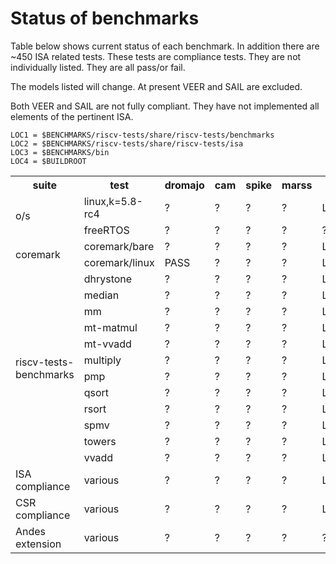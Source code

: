 # Status of benchmarks

Table below shows current status of each benchmark.  In addition there
are ~450 ISA related tests. These tests are compliance tests. They are
not individually listed. They are all pass/or fail.

The models listed will change. At present VEER and SAIL are excluded.

Both VEER and SAIL are not fully compliant. They have not implemented
all elements of the pertinent ISA.

```
LOC1 = $BENCHMARKS/riscv-tests/share/riscv-tests/benchmarks
LOC2 = $BENCHMARKS/riscv-tests/share/riscv-tests/isa
LOC3 = $BENCHMARKS/bin
LOC4 = $BUILDROOT
```

<table>
<tr>
  <th>suite
  <th>test
  <th>dromajo
  <th>cam
  <th>spike
  <th>marss
  <th>loc
  <th>cmnts</tr>
<tr>
  <td rowspan=2 class="suite"  >o/s
  <td class="test"   >linux,k=5.8-rc4
  <td class="st_drom">?
  <td class="st_cam" >?
  <td class="st_spik">?
  <td class="st_mars">?
  <td class="loc"    >LOC4
  <td class="anno"   >
<tr>
  <td class="test"   >freeRTOS
  <td class="st_drom">?
  <td class="st_cam" >?
  <td class="st_spik">?
  <td class="st_mars">?
  <td class="loc"    >?
  <td class="anno"   >
<tr>
  <td rowspan=2 class="suite"  >coremark
  <td class="test"   >coremark/bare
  <td class="st_drom">?
  <td class="st_cam" >?
  <td class="st_spik">?
  <td class="st_mars">?
  <td class="loc"    >LOC3
  <td class="anno"   >
<tr>
  <td class="test"   >coremark/linux 
  <td class="st_drom">PASS   
  <td class="st_cam" >?
  <td class="st_spik">?
  <td class="st_mars">?
  <td class="loc"    >LOC3
  <td class="anno"   >
<tr>
  <td rowspan=12 class="suite"  >riscv-tests-benchmarks
  <td class="test"   >dhrystone
  <td class="st_drom">?      
  <td class="st_cam" >?
  <td class="st_spik">?
  <td class="st_mars">?
  <td class="loc"    >LOC1
  <td class="anno"   >
<tr>
  <td class="test"   >median   
  <td class="st_drom">?      
  <td class="st_cam" >?
  <td class="st_spik">?
  <td class="st_mars">?
  <td class="loc"    >LOC1
  <td class="anno"   >
<tr>
  <td class="test"   >mm       
  <td class="st_drom">?      
  <td class="st_cam" >?
  <td class="st_spik">?
  <td class="st_mars">?
  <td class="loc"    >LOC1
  <td class="anno"   >
<tr>
  <td class="test"   >mt-matmul
  <td class="st_drom">?      
  <td class="st_cam" >?
  <td class="st_spik">?
  <td class="st_mars">?
  <td class="loc"    >LOC1
  <td class="anno"   >
<tr>
  <td class="test"   >mt-vvadd 
  <td class="st_drom">?      
  <td class="st_cam" >?
  <td class="st_spik">?
  <td class="st_mars">?
  <td class="loc"    >LOC1
  <td class="anno"   >
<tr>
  <td class="test"   >multiply 
  <td class="st_drom">?      
  <td class="st_cam" >?
  <td class="st_spik">?
  <td class="st_mars">?
  <td class="loc"    >LOC1
  <td class="anno"   >
<tr>
  <td class="test"   >pmp      
  <td class="st_drom">?      
  <td class="st_cam" >?
  <td class="st_spik">?
  <td class="st_mars">?
  <td class="loc"    >LOC1
  <td class="anno"   >
<tr>
  <td class="test"   >qsort    
  <td class="st_drom">?      
  <td class="st_cam" >?
  <td class="st_spik">?
  <td class="st_mars">?
  <td class="loc"    >LOC1
  <td class="anno"   >
<tr>
  <td class="test"   >rsort    
  <td class="st_drom">?      
  <td class="st_cam" >?
  <td class="st_spik">?
  <td class="st_mars">?
  <td class="loc"    >LOC1
  <td class="anno"   >
<tr>
  <td class="test"   >spmv     
  <td class="st_drom">?      
  <td class="st_cam" >?
  <td class="st_spik">?
  <td class="st_mars">?
  <td class="loc"    >LOC1
  <td class="anno"   >
<tr>
  <td class="test"   >towers   
  <td class="st_drom">?      
  <td class="st_cam" >?
  <td class="st_spik">?
  <td class="st_mars">?
  <td class="loc"    >LOC1
  <td class="anno"   >
<tr>
  <td class="test"   >vvadd    
  <td class="st_drom">?      
  <td class="st_cam" >?
  <td class="st_spik">?
  <td class="st_mars">?
  <td class="loc"    >LOC1
  <td class="anno"   >
<tr>
  <td rowspan=1 class="suite"  >ISA compliance
  <td class="test"   >various    
  <td class="st_drom">?      
  <td class="st_cam" >?
  <td class="st_spik">?
  <td class="st_mars">?
  <td class="loc"    >LOC2
  <td class="anno"   >
<tr>
  <td rowspan=1 class="suite"  >CSR compliance
  <td class="test"   >various    
  <td class="st_drom">?      
  <td class="st_cam" >?
  <td class="st_spik">?
  <td class="st_mars">?
  <td class="loc"    >LOC2
  <td class="anno"   >
<tr>
  <td rowspan=1 class="suite"  >Andes extension
  <td class="test"   >various    
  <td class="st_drom">?      
  <td class="st_cam" >?
  <td class="st_spik">?
  <td class="st_mars">?
  <td class="loc"    >?
  <td class="anno"   >
</table>
